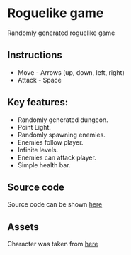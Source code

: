 # Roguelike game

Randomly generated roguelike game

## Instructions
* Move - Arrows (up, down, left, right)
* Attack - Space

## Key features:
* Randomly generated dungeon.
* Point Light.
* Randomly spawning enemies.
* Enemies follow player.
* Infinite levels.
* Enemies can attack player.
* Simple health bar.

## Source code
Source code can be shown [here](/examples/roguelike/game_example.rs)

## Assets
Character was taken from [here](https://totuslotus.itch.io/characterpack)
